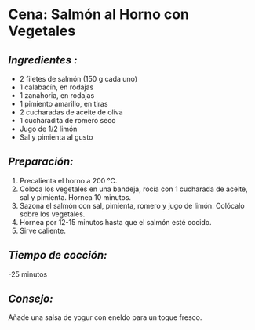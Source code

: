 # Cena: Salmón al Horno con Vegetales

## *Ingredientes :*
- 2 filetes de salmón (150 g cada uno)
- 1 calabacín, en rodajas
- 1 zanahoria, en rodajas
- 1 pimiento amarillo, en tiras
- 2 cucharadas de aceite de oliva
- 1 cucharadita de romero seco
- Jugo de 1/2 limón
- Sal y pimienta al gusto

## *Preparación:*
1. Precalienta el horno a 200 °C.
2. Coloca los vegetales en una bandeja, rocía con 1 cucharada de aceite, sal y pimienta. Hornea 10 minutos.
3. Sazona el salmón con sal, pimienta, romero y jugo de limón. Colócalo sobre los vegetales.
4. Hornea por 12-15 minutos hasta que el salmón esté cocido.
5. Sirve caliente.

## *Tiempo de cocción:*
-25 minutos  

## *Consejo:* 
Añade una salsa de yogur con eneldo para un toque fresco.